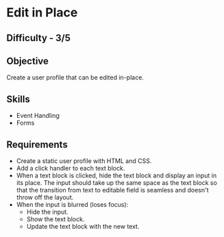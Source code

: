 Edit in Place
===========

Difficulty - 3/5
---------

Objective
---------
Create a user profile that can be edited in-place.

Skills
----------
- Event Handling
- Forms

Requirements
----------
- Create a static user profile with HTML and CSS.
- Add a click handler to each text block.
- When a text block is clicked, hide the text block and display an input in its place. The input should take up the same space as the text block so that the transition from text to editable field is seamless and doesn't throw off the layout.
- When the input is blurred (loses focus):
    - Hide the input.
    - Show the text block.
    - Update the text block with the new text.

